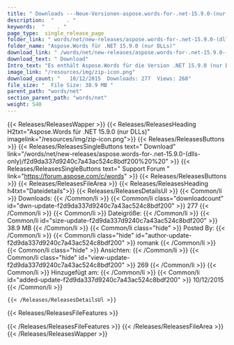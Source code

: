 ```yaml
---
title: " Downloads ---Neue-Versionen-aspose.words-for-.net-15.9.0-(nur-dlls) . "
description:  "    . " 
keywords:  "    . " 
page_type:  single_release_page
folder_link: " words/net/new-releases/aspose.words-for-.net-15.9.0-(dlls-only)/"
folder_name: "Aspose.Words für .NET 15.9.0 (nur DLLs)"
download_link: " /words/net/new-releases/aspose.words-for-.net-15.9.0-(dlls-only)/f2d9da337d9240c7a43ac524c8bdf200"
download_text: " Download"
Intro_text: "Es enthält Aspose.Words für die Version .NET 15.9.0 (nur DLLs)."
image_link: "/resources/img/zip-icon.png"
download_count: "   10/12/2015  Downloads: 277  Views: 268"
file_size: "  File Size: 38.9 MB "
parent_path: "words/net"
section_parent_path: "words/net"
weight: 540
---
```


{{< Releases/ReleasesWapper >}}
  {{< Releases/ReleasesHeading H2txt="Aspose.Words für .NET 15.9.0 (nur DLLs)" imagelink="/resources/img/zip-icon.png">}}
  {{< Releases/ReleasesButtons >}}
    {{< Releases/ReleasesSingleButtons text=" Download" link="/words/net/new-releases/aspose.words-for-.net-15.9.0-(dlls-only)/f2d9da337d9240c7a43ac524c8bdf200%20%20" >}}
    {{< Releases/ReleasesSingleButtons text=" Support Forum " link="https://forum.aspose.com/c/words" >}}
  {{< Releases/ReleasesButtons >}}
  {{< Releases/ReleasesFileArea >}}
    {{< Releases/ReleasesHeading h4txt="Dateidetails">}}
    {{< Releases/ReleasesDetailsUl >}}
            {{< Common/li >}} Downloads: {{< /Common/li >}}
      {{< Common/li class="downloadcount" id="dwn-update-f2d9da337d9240c7a43ac524c8bdf200" >}} 277 {{< /Common/li >}}
      {{< Common/li >}} Dateigröße: {{< /Common/li >}}
      {{< Common/li id="size-update-f2d9da337d9240c7a43ac524c8bdf200" >}} 38.9 MB {{< /Common/li >}} 
      {{< Common/li  class="hide" >}} Posted By: {{< /Common/li >}} 
      {{< Common/li class="hide" id="author-update-f2d9da337d9240c7a43ac524c8bdf200" >}} romank {{< /Common/li >}}
      {{< Common/li class="hide" >}} Ansichten: {{< /Common/li >}}
      {{< Common/li class="hide" id="view-update-f2d9da337d9240c7a43ac524c8bdf200" >}} 269 {{< /Common/li >}}
      {{< Common/li >}} Hinzugefügt am: {{< /Common/li >}}
      {{< Common/li id="added-update-f2d9da337d9240c7a43ac524c8bdf200" >}} 10/12/2015 {{< /Common/li >}} 

    {{< /Releases/ReleasesDetailsUl >}}

  {{< Releases/ReleasesFileFeatures >}}
      
  {{< /Releases/ReleasesFileFeatures >}}
 {{< /Releases/ReleasesFileArea >}}
{{< /Releases/ReleasesWapper >}}



